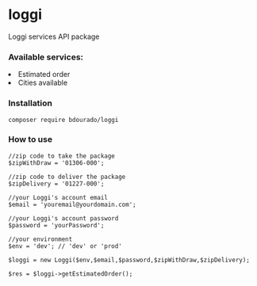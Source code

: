 # loggi
Loggi services API package

### Available services:
<li>Estimated order</li>
<li>Cities available</li>

### Installation

<code>composer require bdourado/loggi</code>

### How to use



```
//zip code to take the package
$zipWithDraw = '01306-000';

//zip code to deliver the package
$zipDelivery = '01227-000';

//your Loggi's account email
$email = 'youremail@yourdomain.com';

//your Loggi's account password
$password = 'yourPassword';

//your environment
$env = 'dev'; // 'dev' or 'prod'

$loggi = new Loggi($env,$email,$password,$zipWithDraw,$zipDelivery);

$res = $loggi->getEstimatedOrder();
```

